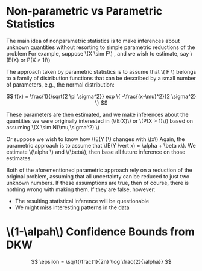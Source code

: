# Non-parametric vs Parametric Statistics

The main idea of nonparametric statistics is to make inferences about unknown quantities without resorting to
simple parametric reductions of the problem For example, suppose \\\(X \sim F\\\) , and we wish to estimate, say
\\\(E(X) or P(X > 1)\\\)

The approach taken by parametric statistics is to assume that \\\( F \\\) belongs to a family of distribution functions that can be described by a small number of parameters, e.g., the normal distribution:

$$ f(x) = \frac{1}{\sqrt{2 \pi \sigma^2}} exp \{ -\frac{(x-\mu)^2}{2 \sigma^2} \} $$

These parameters are then estimated, and we make inferences
about the quantities we were originally interested in (\\\(E(X)\\\) or \\\(P(X > 1)\\\)) based on assuming \\\(X \sim N(\mu,\sigma^2) \\\)

Or suppose we wish to know how \\\(E(Y )\\\)  changes with \\\(x\\\)
Again, the parametric approach is to assume that
\\\(E(Y \vert x) = \alpha + \beta x\\\). We estimate \\\(\alpha \\\) and \\\(\beta\\\), then base all future inference on those
estimates.

Both of the aforementioned parametric approach rely on a reduction of the original problem, assuming that all uncertainty can be reduced to just two unknown numbers. If these assumptions are true, then of course, there is nothing
wrong with making them. If they are false, however:

+ The resulting statistical inference will be questionable
+ We might miss interesting patterns in the data

# \\\(1-\alpah\\\) Confidence Bounds from DKW 

$$ \epsilon = \sqrt{\frac{1}{2n} \log \frac{2}{\alpha}} $$
